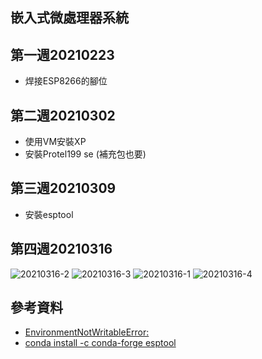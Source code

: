 ## 嵌入式微處理器系統
## 第一週20210223
* 焊接ESP8266的腳位
## 第二週20210302
* 使用VM安裝XP
* 安裝Protel199 se (補充包也要)
## 第三週20210309
* 安裝esptool
## 第四週20210316
![20210316-2](https://user-images.githubusercontent.com/62127656/111248311-9aec2f00-8644-11eb-8623-f88d05c97503.PNG)
![20210316-3](https://user-images.githubusercontent.com/62127656/111248319-9e7fb600-8644-11eb-80a4-3cdda1f974b6.PNG)
![20210316-1](https://user-images.githubusercontent.com/62127656/111248334-a3dd0080-8644-11eb-9033-65415cddb362.PNG)
![20210316-4](https://user-images.githubusercontent.com/62127656/111250136-c3c1f380-8647-11eb-8927-83b208982887.PNG)

## 參考資料
* [EnvironmentNotWritableError: ](https://stackoverflow.com/questions/55290271/updating-anaconda-fails-environment-not-writable-error)
* [conda install -c conda-forge esptool](https://anaconda.org/conda-forge/esptool)
